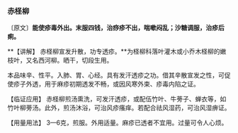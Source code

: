 ### 赤柽柳

〔原文〕**能使疹毒外出。末服四钱，治痧疹不出，喘嗽闷乱；沙糖调服，治疹后痢。**

**【讲解】 赤柽柳宣发升散，功专透疹。**为柽柳科落叶灌木或小乔木柽柳的嫩枝叶，又名西河柳。晒干，切段生用。

本品味辛、性平。入肺、胃、心经。具有发汗透疹之功。借其辛散宣发之性，可促使疹子外透，用于麻疹初期透发不畅，或因风寒外束、疹毒内陷之证。

【临证应用】 赤柽柳煎汤熏洗，可发汗透疹，或配伍竹叶、牛蒡子、蝉衣等，如竹叶柳蒡汤。此外，煎汤沐浴，可治风疹瘙痒。若配合祛风湿药，可治风湿痹证。

【用量用法】 3—6克，煎服。外用适量。麻疹已透者不宜用。过量可令人心烦。
